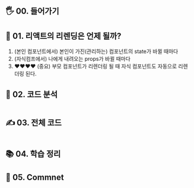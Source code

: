 
## 🖐 00. 들어가기

## 📌 01. 리액트의 리렌딩은 언제 될까? 
1. (본인 컴포넌트에서) 본인이 가진(관리하는) 컴포넌트의 state가 바뀔 때마다
2. (자식컴프에서) 나에게 내려오는 props가 바뀔 때마다
3. ❤❤❤❤ (중요) 부모 컴포넌트가 리렌더링 될 때 자식 컴포넌트도 자동으로 리렌더링 된다.


## 🍳 02. 코드 분석
```js

```
## ✍ 03. 전체 코드
```js

```
## 📚 04. 학습 정리

## 🤔 05. Commnet 
